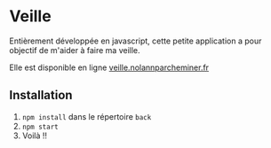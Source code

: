 # Veille

Entièrement développée en javascript,  cette petite application a pour objectif de m'aider à faire ma veille.

Elle est disponible en ligne [veille.nolannparcheminer.fr](https://veille.nolannparcheminer.fr)

## Installation

1. `npm install` dans le répertoire `back`
2. `npm start`
3. Voilà !!
